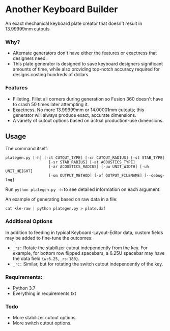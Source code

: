 # Another Keyboard Builder
An exact mechanical keyboard plate creator that doesn't result in 13.99999mm cutouts

### Why?
- Alternate generators don't have either the features or exactness that designers need.
- This plate generator is designed to save keyboard designers significant amounts of time, while also providing top-notch accuracy required for designs costing hundreds of dollars.

### Features
- Filleting. Fillet all corners during generation so Fusion 360 doesn't have to crash 50 times later attempting it.
- Exactness. No more 13.99999mm or 14.00001mm cutouts; this generator will always produce exact, accurate dimensions.
- A variety of cutout options based on actual production-use dimensions.

## Usage

The command itself:
```
plategen.py [-h] [-ct CUTOUT_TYPE] [-cr CUTOUT_RADIUS] [-st STAB_TYPE]
                   [-sr STAB_RADIUS] [-at ACOUSTICS_TYPE]
                   [-ar ACOUSTICS_RADIUS] [-uw UNIT_WIDTH] [-uh UNIT_HEIGHT]
                   [-om OUTPUT_METHOD] [-of OUTPUT_FILENAME] [--debug-log]
```
Run `python plategen.py -h` to see detailed information on each argument.

An example of generating based on raw data in a file:
```
cat kle-raw | python plategen.py > plate.dxf
```

### Additional Options

In addition to feeding in typical Keyboard-Layout-Editor data, custom fields may be added to fine-tune the outcomes:
- `_rs:` Rotate the stabilizer cutout independently from the key. 
For example, for bottom row flipped spacebars, a 6.25U spacebar may have the data field `{w:6.25,_rs:180}`.
- `_rc:` Similar, but for rotating the switch cutout independently of the key.

### Requirements:
- Python 3.7
- Everything in requirements.txt

### Todo
- More stabilizer cutout options.
- More switch cutout options.
